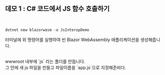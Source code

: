 ## 데모 1 : C# 코드에서 JS 함수 호출하기

<br/>

```
dotnet new blazorwasm -o JsInteropDemo
```
터미널에 위 명령어를 실행하여 빈 Blazor WebAssembly 애플리케이션을 생성해줍니다.

<br/>
wwwroot 내부에  `js`  라는 폴더를 만듭니다. <br/>
그 안에 새 js 파일을 만들고 파일이름을 `app.js`으로 지정해준비다.

